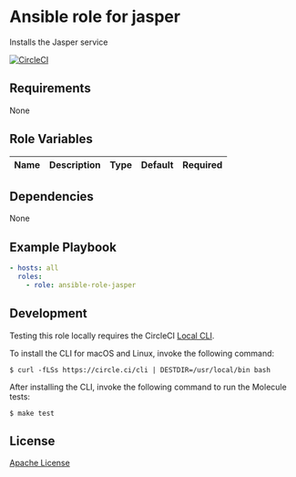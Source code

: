 Ansible role for jasper
==================================

Installs the Jasper service

[![CircleCI](https://img.shields.io/circleci/build/github/mongodb-ansible-roles/ansible-role-jasper/master?style=flat-square)](https://circleci.com/gh/mongodb-ansible-roles/ansible-role-jasper)

Requirements
------------

None

Role Variables
--------------

| Name | Description | Type | Default | Required |
|------|-------------|:----:|:-------:|:--------:|

Dependencies
------------

None

Example Playbook
----------------

```yaml
- hosts: all
  roles:
    - role: ansible-role-jasper
```

Development
-----------

Testing this role locally requires the CircleCI [Local CLI](https://circleci.com/docs/2.0/local-cli/).

To install the CLI for macOS and Linux, invoke the following command:

    $ curl -fLSs https://circle.ci/cli | DESTDIR=/usr/local/bin bash

After installing the CLI, invoke the following command to run the Molecule tests:

    $ make test

License
-------

[Apache License](LICENSE)
